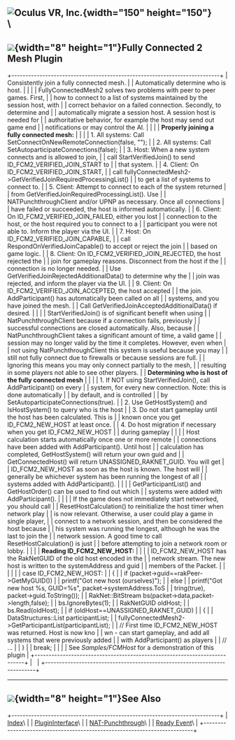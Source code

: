<span style="background-color: rgb(255, 255, 255);">![Oculus VR,
Inc.](RakNet_Icon_Final-copy.jpg){width="150" height="150"}</span>\
\
  --------------------------------------------------------------------
  ![](spacer.gif){width="8" height="1"}Fully Connected 2 Mesh Plugin
  --------------------------------------------------------------------

+--------------------------------------------------------------------------+
| <span class="RakNetBlueHeader">Consistently join a fully connected mesh. |
| Automatically determine who is host.</span>                              |
|                                                                          |
| FullyConnectedMesh2 solves two problems with peer to peer games. First,  |
| how to connect to a list of systems maintained by the session host, with |
| correct behavior on a failed connection. Secondly, to determine and      |
| automatically migrate a session host. A session host is needed for       |
| authoritative behavior, for example the host may send out game end       |
| notifications or may control the AI.                                     |
|                                                                          |
| **Properly joining a fully connected mesh:**                             |
|                                                                          |
| 1.  All systems: Call SetConnectOnNewRemoteConnection(false, "");        |
| 2.  All systems: Call SetAutoparticipateConnections(false);              |
| 3.  Host: When a new system connects and is allowed to join,             |
|     call StartVerifiedJoin() to send ID\_FCM2\_VERIFIED\_JOIN\_START to  |
|     that system.                                                         |
| 4.  Client: On ID\_FCM2\_VERIFIED\_JOIN\_START,                          |
|     call fullyConnectedMesh2-&gt;GetVerifiedJoinRequiredProcessingList() |
|     to get a list of systems to connect to.                              |
| 5.  Client: Attempt to connect to each of the system returned            |
|     from GetVerifiedJoinRequiredProcessingList(). Use                    |
|     NATPunchthroughClient and/or UPNP as necessary. Once all connections |
|     have failed or succeeded, the host is informed automatically.        |
| 6.  Client: On ID\_FCM2\_VERIFIED\_JOIN\_FAILED, either you lost         |
|     connection to the host, or the host required you to connect to a     |
|     participant you were not able to. Inform the player via the UI.      |
| 7.  Host: On ID\_FCM2\_VERIFIED\_JOIN\_CAPABLE,                          |
|     call RespondOnVerifiedJoinCapable() to accept or reject the join     |
|     based on game logic.                                                 |
| 8.  Client: On ID\_FCM2\_VERIFIED\_JOIN\_REJECTED, the host rejected the |
|     join for gameplay reasons. Disconnect from the host if the           |
|     connection is no longer needed.                                      |
|     Use GetVerifiedJoinRejectedAdditionalData() to determine why the     |
|     join was rejected, and inform the player via the UI.                 |
| 9.  Client: On ID\_FCM2\_VERIFIED\_JOIN\_ACCEPTED, the host accepted     |
|     the join. AddParticipant() has automatically been called on all      |
|     systems, and you have joined the mesh.                               |
|     Call GetVerifiedJoinAcceptedAdditionalData() if desired.             |
|                                                                          |
| StartVerifiedJoin() is of significant benefit when using                 |
| NatPunchthroughClient because if a connection fails, previously          |
| successful connections are closed automatically. Also, because           |
| NatPunchthroughClient takes a significant amount of time, a valid game   |
| session may no longer valid by the time it completes. However, even when |
| not using NatPunchthroughClient this system is useful because you may    |
| still not fully connect due to firewalls or because sessions are full.   |
| Ignoring this means you may only connect partially to the mesh,          |
| resulting in some players not able to see other players.                 |
| **Determining who is host of the fully connected mesh**                  |
|                                                                          |
| 1.  If NOT using StartVerifiedJoin(), call AddParticipant() on every     |
|     system, for every new connection. Note: this is done automatically   |
|     by default, and is controlled                                        |
|     by SetAutoparticipateConnections(true).                              |
| 2.  Use GetHostSystem() and IsHostSystem() to query who is the host      |
| 3.  Do not start gameplay until the host has been calculated. This is    |
|     known once you get ID\_FCM2\_NEW\_HOST at least once.                |
| 4.  Do host migration if necessary when you get ID\_FCM2\_NEW\_HOST      |
|     during gameplay                                                      |
|                                                                          |
| Host calculation starts automatically once one or more remote            |
| connections have been added with AddParticipant(). Until host            |
| calculation has completed, GetHostSystem() will return your own guid and |
| GetConnectedHost() will return UNASSIGNED\_RAKNET\_GUID. You will get    |
| ID\_FCM2\_NEW\_HOST as soon as the host is known. The host will          |
| generally be whichever system has been running the longest of all        |
| systems added with AddParticipant().                                     |
|                                                                          |
| GetParticipantList() and GetHostOrder() can be used to find out which    |
| systems were added with AddParticipant().                                |
|                                                                          |
| If the game does not immediately start networked, you should call        |
| ResetHostCalculation() to reinitialize the host timer when network play  |
| is now relevant. Otherwise, a user could play a game in single player,   |
| connect to a network session, and then be considered the host because    |
| his system was running the longest, although he was the last to join the |
| network session. A good time to call ResetHostCalculation() is just      |
| before attempting to join a network room or lobby.                       |
|                                                                          |
| **Reading ID\_FCM2\_NEW\_HOST:**                                         |
|                                                                          |
| ID\_FCM2\_NEW\_HOST has the RakNetGUID of the old host encoded in the    |
| network stream. The new host is written to the systemAddress and guid    |
| members of the Packet.                                                   |
|                                                                          |
|                                                                          |
|     case ID_FCM2_NEW_HOST:                                               |
|     {                                                                    |
|         if (packet->guid==rakPeer->GetMyGUID())                          |
|             printf("Got new host (ourselves)");                          |
|         else                                                             |
|             printf("Got new host %s, GUID=%s", packet->systemAddress.ToS |
| tring(true), packet->guid.ToString());                                   |
|         RakNet::BitStream bs(packet->data,packet->length,false);         |
|         bs.IgnoreBytes(1);                                               |
|         RakNetGUID oldHost;                                              |
|         bs.Read(oldHost);                                                |
|         if (oldHost==UNASSIGNED_RAKNET_GUID)                             |
|         {                                                                |
|             DataStructures::List participantList;                        |
|             fullyConnectedMesh2->GetParticipantList(participantList);    |
|             // First time ID_FCM2_NEW_HOST was returned. Host is now kno |
| wn - can start gameplay, and add all systems that were previously added  |
| with AddParticipant() as players                                         |
|             // ...                                                       |
|         }                                                                |
|         break;                                                           |
|                                                                          |
| See *Samples/FCMHost* for a demonstration of this plugin                 |
+--------------------------------------------------------------------------+
|                                                                          |
+--------------------------------------------------------------------------+

  -----------------------------------------------
  ![](spacer.gif){width="8" height="1"}See Also
  -----------------------------------------------

+--------------------------------------------------------------------------+
| [Index](index.html)\                                                     |
| [PluginInterface](plugininterface.html)\                                 |
| [NAT-Punchthrough](natpunchthrough.html)\                                |
| [Ready Event](readyevent.html)\                                          |
+--------------------------------------------------------------------------+


